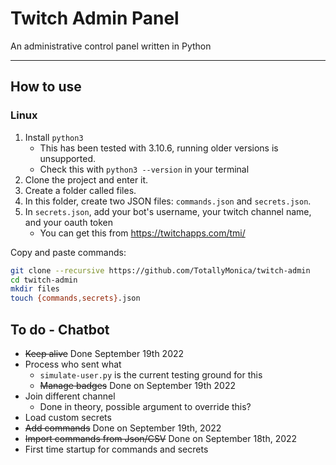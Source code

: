 # Twitch Admin Panel
An administrative control panel written in Python

-----------------------------
## How to use

### Linux
1. Install `python3`
	* This has been tested with 3.10.6, running older versions is unsupported.
	* Check this with `python3 --version` in your terminal
2. Clone the project and enter it.
3. Create a folder called files.
4. In this folder, create two JSON files: `commands.json` and `secrets.json`.
5. In `secrets.json`, add your bot's username, your twitch channel name, and your oauth token
	* You can get this from https://twitchapps.com/tmi/


Copy and paste commands:
```bash
git clone --recursive https://github.com/TotallyMonica/twitch-admin
cd twitch-admin
mkdir files
touch {commands,secrets}.json
```

## To do - Chatbot
 * ~~Keep alive~~ Done September 19th 2022
 * Process who sent what
 	* `simulate-user.py` is the current testing ground for this
 	* ~~Manage badges~~ Done on September 19th 2022
 * Join different channel
 	* Done in theory, possible argument to override this?
 * Load custom secrets
 * ~~Add commands~~ Done on September 19th, 2022
 * ~~Import commands from Json/CSV~~ Done on September 18th, 2022
 * First time startup for commands and secrets